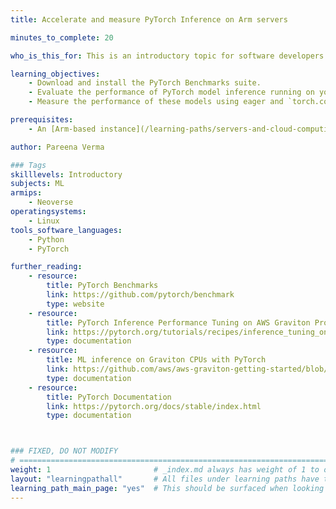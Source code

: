 ```yaml
---
title: Accelerate and measure PyTorch Inference on Arm servers

minutes_to_complete: 20

who_is_this_for: This is an introductory topic for software developers who want to learn how to measure and accelerate the performance of Natural Language Processing (NLP), vision and recommender PyTorch models on Arm-based servers.

learning_objectives:
    - Download and install the PyTorch Benchmarks suite.
    - Evaluate the performance of PyTorch model inference running on your Arm based server using the PyTorch Benchmark suite.
    - Measure the performance of these models using eager and `torch.compile` modes in PyTorch.

prerequisites:
    - An [Arm-based instance](/learning-paths/servers-and-cloud-computing/csp/) from a cloud service provider or an on-premise Arm server.

author: Pareena Verma

### Tags
skilllevels: Introductory
subjects: ML
armips:
    - Neoverse
operatingsystems:
    - Linux
tools_software_languages:
    - Python
    - PyTorch

further_reading:
    - resource:
        title: PyTorch Benchmarks
        link: https://github.com/pytorch/benchmark
        type: website
    - resource:
        title: PyTorch Inference Performance Tuning on AWS Graviton Processors
        link: https://pytorch.org/tutorials/recipes/inference_tuning_on_aws_graviton.html
        type: documentation
    - resource:
        title: ML inference on Graviton CPUs with PyTorch
        link: https://github.com/aws/aws-graviton-getting-started/blob/main/machinelearning/pytorch.md
        type: documentation
    - resource:
        title: PyTorch Documentation
        link: https://pytorch.org/docs/stable/index.html
        type: documentation



### FIXED, DO NOT MODIFY
# ================================================================================
weight: 1                       # _index.md always has weight of 1 to order correctly
layout: "learningpathall"       # All files under learning paths have this same wrapper
learning_path_main_page: "yes"  # This should be surfaced when looking for related content. Only set for _index.md of learning path content.
---
```

